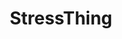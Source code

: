 ---
layout: page
title: StressThing
description: IoT Stress Testing Platform
img: /assets/img/3.jpg
importance: 2
category: Development
redirect: https://github.com/makhshari/StressThing
---